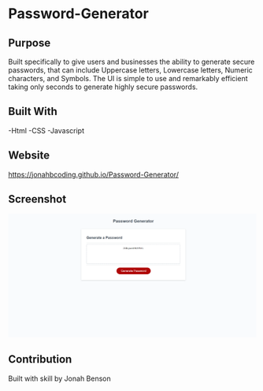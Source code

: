 # Password-Generator

## Purpose
Built specifically to give users and businesses the ability to generate secure passwords, that can include Uppercase letters, Lowercase letters, Numeric characters, and Symbols.
The UI is simple to use and remarkably efficient taking only seconds to generate highly secure passwords.

## Built With
-Html
-CSS
-Javascript

## Website
https://jonahbcoding.github.io/Password-Generator/

## Screenshot
![Screenshot](./Step-8.png)

## Contribution

Built with skill by Jonah Benson
